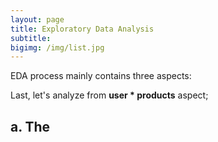 ```yaml
---
layout: page
title: Exploratory Data Analysis 
subtitle:
bigimg: /img/list.jpg
---
```


EDA process mainly contains three aspects: 

Last, let's analyze from **user * products** aspect; 

## a. The
